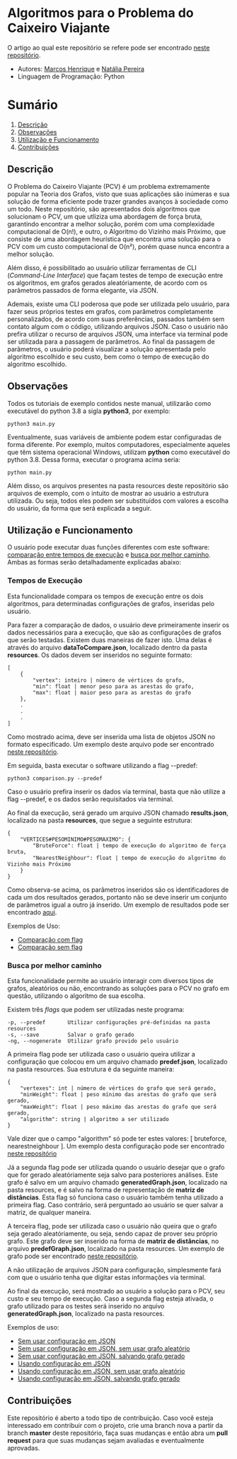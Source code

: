 
# Algoritmos para o Problema do Caixeiro Viajante

O artigo ao qual este repositório se refere pode ser encontrado [neste repositório](https://github.com/Marcoshsc/MinimumPathAlgorithms/blob/master/article.pdf).

- Autores: [Marcos Henrique](https://github.com/Marcoshsc) e [Natália Pereira](https://github.com/naalmeida98)
- Linguagem de Programação: Python

# Sumário

 1. [Descrição](#descrição)
 2. [Observações](#observações)
 3. [Utilização e Funcionamento](#utilização-e-funcionamento)
 4. [Contribuições](#contribuições)

## Descrição

O Problema do Caixeiro Viajante (PCV) é um problema extremamente popular na Teoria dos Grafos, visto que suas aplicações são inúmeras e sua solução de forma eficiente pode trazer grandes avanços à sociedade como um todo. Neste repositório, são apresentados dois algoritmos que solucionam o PCV, um que utliziza uma abordagem de força bruta, garantindo encontrar a melhor solução, porém com uma complexidade computacional de O(n!), e outro, o Algoritmo do Vizinho mais Próximo, que consiste de uma abordagem heurística que encontra uma solução para o PCV com um custo computacional de O(n²), porém quase nunca encontra a melhor solução. 

Além disso, é possibilitado ao usuário utilizar ferramentas de CLI (*Command-Line Interface*) que façam testes de tempo de execução entre os algoritmos, em grafos gerados aleatóriamente, de acordo com os parâmetros passados de forma elegante, via JSON.

Ademais, existe uma CLI poderosa que pode ser utilizada pelo usuário,  para fazer seus próprios testes em grafos, com parâmetros completamente personalizados, de acordo com suas preferências, passados também sem contato algum com o código, utilizando arquivos JSON. Caso o usuário não prefira utilizar o recurso de arquivos JSON, uma interface via terminal pode ser utilizada para a passagem de parâmetros. Ao final da passagem de parâmetros, o usuário poderá visualizar a solução apresentada pelo algoritmo escolhido e seu custo, bem como o tempo de execução do algoritmo escolhido.

## Observações

Todos os tutoriais de exemplo contidos neste manual, utilizarão como executável do python 3.8 a sigla **python3**, por exemplo:

	python3 main.py

Eventualmente, suas variáveis de ambiente podem estar configuradas de forma diferente. Por exemplo, muitos computadores, especialmente aqueles que têm sistema operacional Windows, utilizam **python** como executável do python 3.8. Dessa forma, executar o programa acima seria:

	python main.py

Além disso, os arquivos presentes na pasta resources deste repositório são arquivos de exemplo, com o intuito de mostrar ao usuário a estrutura utilizada.  Ou seja, todos eles podem ser substituídos com valores a escolha do usuário, da forma que será explicada a seguir.

## Utilização e Funcionamento

O usuário pode executar duas funções diferentes com este software: [comparação entre tempos de execução](#tempos-de-execução) e [busca por melhor caminho](#busca-por-melhor-caminho). Ambas as formas serão detalhadamente explicadas abaixo:

### Tempos de Execução

Esta funcionalidade compara os tempos de execução entre os dois algoritmos, para determinadas configurações de grafos, inseridas pelo usuário.

Para fazer a comparação de dados, o usuário deve primeiramente inserir os dados necessários para a execução, que são as configurações de grafos que serão testadas. Existem duas maneiras de fazer isto. Uma delas é através do arquivo **dataToCompare.json**, localizado dentro da pasta **resources**. Os dados devem ser inseridos no seguinte formato:

    [
	    {
			"vertex": inteiro | número de vértices do grafo,
			"min": float | menor peso para as arestas do grafo,
			"max": float | maior peso para as arestas do grafo
		},
		.
		.
		.
	]

Como mostrado acima, deve ser inserida uma lista de objetos JSON no formato especificado. Um exemplo deste arquivo pode ser encontrado [neste repositório](https://github.com/Marcoshsc/TravelingSalesmanProblem/blob/main/resources/dataToCompare.json).

Em seguida, basta executar o software utilizando a flag --predef:

	python3 comparison.py --predef

Caso o usuário prefira inserir os dados via terminal, basta que não utilize a flag --predef, e os dados serão requisitados via terminal.

Ao final da execução, será gerado um arquivo JSON chamado **results.json**, localizado na pasta **resources**, que segue a seguinte estrutura:

	{
		"VERTICES#PESOMINIMO#PESOMAXIMO": {
			"BruteForce": float | tempo de execução do algoritmo de força bruta,
			"NearestNeighbour": float | tempo de execução do algoritmo do Vizinho mais Próximo
		}
	}

Como observa-se acima, os parâmetros inseridos são os identificadores de cada um dos resultados gerados, portanto não se deve inserir um conjunto de parâmetros igual a outro já inserido. Um exemplo de resultados pode ser encontrado [aqui](https://github.com/Marcoshsc/TravelingSalesmanProblem/blob/main/resources/results.json).

Exemplos de Uso:

- [Comparação com flag](https://github.com/Marcoshsc/TravelingSalesmanProblem/blob/main/execution-examples/comparison-with-predef.png)
- [Comparação sem flag](https://github.com/Marcoshsc/TravelingSalesmanProblem/blob/main/execution-examples/comparison-without-predef.png)

### Busca por melhor caminho

Esta funcionalidade permite ao usuário interagir com diversos tipos de grafos, aleatórios ou não, encontrando as soluções para o PCV no grafo em questão, utilizando o algoritmo de sua escolha.

Existem três *flags* que podem ser utilizadas neste programa:

	-p, --predef       Utilizar configurações pré-definidas na pasta resources
	-s, --save         Salvar o grafo gerado
	-ng, --nogenerate  Utilizar grafo provido pelo usuário

A primeira flag pode ser utilizada caso o usuário queira utilizar a configuração que colocou em um arquivo chamado **predef.json**, localizado na pasta resources. Sua estrutura é da seguinte maneira:
	
	{
		"vertexes": int | número de vértices do grafo que será gerado,
		"minWeight": float | peso mínimo das arestas do grafo que será gerado,
		"maxWeight": float | peso máximo das arestas do grafo que será gerado,
		"algorithm": string | algoritmo a ser utilizado
	}

Vale dizer que o campo "algorithm" só pode ter estes valores: [ bruteforce, nearestneighbour ].  Um exemplo desta configuração pode ser encontrado [neste repositório](https://github.com/Marcoshsc/TravelingSalesmanProblem/blob/main/resources/predef.json)

Já a segunda flag pode ser utilizada quando o usuário desejar que o grafo que for gerado aleatóriamente seja salvo para posteriores análises. Este grafo é salvo em um arquivo chamado **generatedGraph.json**, localizado na pasta resources, e é salvo na forma de representação de **matriz de distâncias**. Esta flag só funciona caso o usuário também tenha utilizado a primeira flag. Caso contrário, será perguntado ao usuário se quer salvar a matriz, de qualquer maneira.

A terceira flag, pode ser utilizada caso o usuário não queira que o grafo seja gerado aleatóriamente, ou seja, sendo capaz de prover seu próprio grafo. Este grafo deve ser inserido na forma de **matriz de distâncias**, no arquivo **predefGraph.json**, localizado na pasta resources. Um exemplo de grafo pode ser encontrado [neste repositório](https://github.com/Marcoshsc/TravelingSalesmanProblem/blob/main/resources/predefGraph.json).

A não utilização de arquivos JSON para configuração, simplesmente fará com que o usuário tenha que digitar estas informações via terminal.

Ao final da execução, será mostrado ao usuário a solução para o PCV, seu custo e seu tempo de execução. Caso a segunda flag esteja ativada, o grafo utilizado para os testes será inserido no arquivo **generatedGraph.json**, localizado na pasta resources.

Exemplos de uso:

- [Sem usar configuração em JSON](https://github.com/Marcoshsc/TravelingSalesmanProblem/blob/main/execution-examples/tsp-without-predef.png)
- [Sem usar configuração em JSON, sem usar grafo aleatório](https://github.com/Marcoshsc/TravelingSalesmanProblem/blob/main/execution-examples/tsp-without-predef-custom-matrix.png)
- [Sem usar configuração em JSON, salvando grafo gerado](https://github.com/Marcoshsc/TravelingSalesmanProblem/blob/main/execution-examples/tsp-without-predef-save-matrix.png)
- [Usando configuração em JSON](https://github.com/Marcoshsc/TravelingSalesmanProblem/blob/main/execution-examples/tsp-with-predef.png)
- [Usando configuração em JSON, sem usar grafo aleatório](https://github.com/Marcoshsc/TravelingSalesmanProblem/blob/main/execution-examples/tsp-with-predef-custom-matrix.png)
- [Usando configuração em JSON, salvando grafo gerado](https://github.com/Marcoshsc/TravelingSalesmanProblem/blob/main/execution-examples/tsp-with-predef-save-matrix.png)

## Contribuições

Este repositório é aberto a todo tipo de contribuição. Caso você esteja interessado em contribuir com o projeto, crie uma branch nova a partir da branch **master** deste repositório, faça suas mudanças e então abra um **pull request** para que suas mudanças sejam avaliadas e eventualmente aprovadas.

